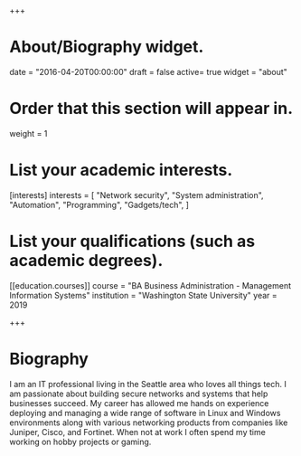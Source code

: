 +++
# About/Biography widget.

date = "2016-04-20T00:00:00"
draft = false
active= true
widget = "about"

# Order that this section will appear in.
weight = 1

# List your academic interests.
[interests]
  interests = [
    "Network security",
    "System administration",
    "Automation",
    "Programming",
    "Gadgets/tech",
  ]

# List your qualifications (such as academic degrees).
[[education.courses]]
  course = "BA Business Administration - Management Information Systems"
  institution = "Washington State University"
  year = 2019

+++

# Biography

I am an IT professional living in the Seattle area who loves all things tech. I am passionate about building secure networks and systems that help businesses succeed. My career has allowed me hands on experience deploying and managing a wide range of software in Linux and Windows environments along with various networking products from companies like Juniper, Cisco, and Fortinet. When not at work I often spend my time working on hobby projects or gaming.
